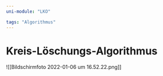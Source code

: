 ```yaml
---
uni-module: "LKO"

tags: "Algorithmus"
---
```


# Kreis-Löschungs-Algorithmus

![[Bildschirmfoto 2022-01-06 um 16.52.22.png]]
